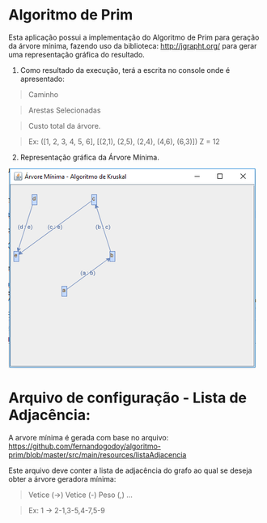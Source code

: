 # Algoritmo de Prim

Esta aplicação possui a implementação do Algoritmo de Prim para geração da árvore mínima, fazendo uso da biblioteca: http://jgrapht.org/ para gerar uma representação gráfica do resultado.

1) Como resultado da execução, terá a escrita no console onde é apresentado: 

 > Caminho 
 
 > Arestas Selecionadas
 
 > Custo total da árvore.
 
 > Ex: ([1, 2, 3, 4, 5, 6], [(2,1), (2,5), (2,4), (4,6), (6,3)]) Z = 12
 

2) Representação gráfica da Árvore Mínima.

<html>
	<img src="https://github.com/fernandogodoy/algoritmo-kruskal/blob/master/print.PNG"/>

</html>

# Arquivo de configuração - Lista de Adjacência:
A arvore mínima é gerada com base no arquivo: https://github.com/fernandogodoy/algoritmo-prim/blob/master/src/main/resources/listaAdjacencia

Este arquivo deve conter a lista de adjacência do grafo ao qual se deseja obter a árvore geradora mínima: 
 > Vetice (->) Vetice (-) Peso (,) ...

 > Ex: 1 -> 2-1,3-5,4-7,5-9
